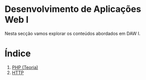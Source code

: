 # Desenvolvimento de Aplicações Web I
Nesta secção vamos explorar os conteúdos abordados em DAW I.

# Índice

1. [PHP (Teoria)](./PHP-T.md)
2. [HTTP](./HTTP.md)